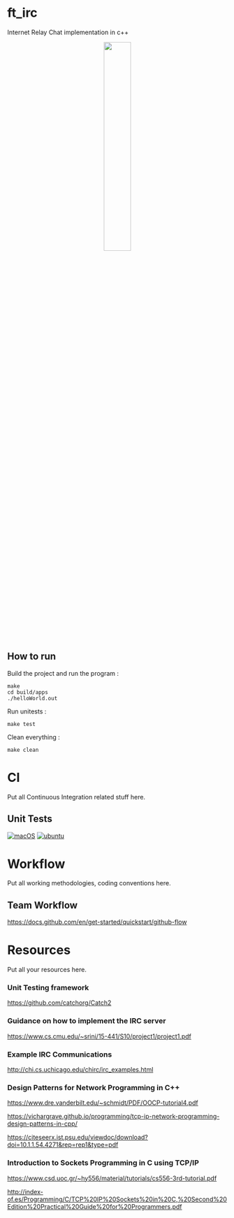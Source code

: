 # ft_irc

Internet Relay Chat implementation in c++
<p align="center">
<img src="https://www.marineterrein.nl/wp-content/uploads/2019/09/highres_482360765-830x466.jpeg"  width=35% height=35%>
</p>


## How to run

Build the project and run the program :
```
make
cd build/apps
./helloWorld.out
```
Run unitests : 
```
make test
```
Clean everything :
```
make clean
```


# CI
Put all Continuous Integration related stuff here.

## Unit Tests

[![macOS](https://github.com/harou24/IRC_SERVER/actions/workflows/macos.yml/badge.svg)](https://github.com/harou24/IRC_SERVER/actions/workflows/macos.yml)
[![ubuntu](https://github.com/harou24/IRC_SERVER/actions/workflows/ubuntu.yml/badge.svg)](https://github.com/harou24/IRC_SERVER/actions/workflows/ubuntu.yml)


# Workflow
Put all working methodologies, coding conventions here.

## Team Workflow
https://docs.github.com/en/get-started/quickstart/github-flow


# Resources
Put all your resources here.

### Unit Testing framework
https://github.com/catchorg/Catch2

### Guidance on how to implement the IRC server
https://www.cs.cmu.edu/~srini/15-441/S10/project1/project1.pdf

### Example IRC Communications
http://chi.cs.uchicago.edu/chirc/irc_examples.html

### Design Patterns for Network Programming in C++
https://www.dre.vanderbilt.edu/~schmidt/PDF/OOCP-tutorial4.pdf

https://vichargrave.github.io/programming/tcp-ip-network-programming-design-patterns-in-cpp/

https://citeseerx.ist.psu.edu/viewdoc/download?doi=10.1.1.54.4271&rep=rep1&type=pdf

### Introduction to Sockets Programming in C using TCP/IP
https://www.csd.uoc.gr/~hy556/material/tutorials/cs556-3rd-tutorial.pdf

http://index-of.es/Programming/C/TCP%20IP%20Sockets%20in%20C,%20Second%20Edition%20Practical%20Guide%20for%20Programmers.pdf
